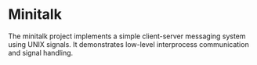 # Minitalk
The minitalk project implements a simple client-server messaging system using UNIX signals. It demonstrates low-level interprocess communication and signal handling.
